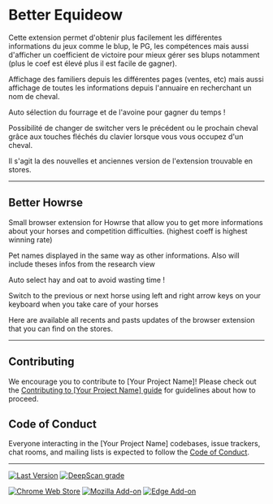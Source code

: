 # Better Equideow
Cette extension permet d'obtenir plus facilement les différentes informations du jeux comme le blup, le PG, les compétences mais aussi d'afficher un coefficient de victoire pour mieux gérer ses blups notamment (plus le coef est élevé plus il est facile de gagner).

Affichage des familiers depuis les différentes pages (ventes, etc) mais aussi affichage de toutes les informations depuis l'annuaire en recherchant un nom de cheval.

Auto sélection du fourrage et de l'avoine pour gagner du temps !

Possibilité de changer de switcher vers le précédent ou le prochain cheval grâce aux touches fléchés du clavier lorsque vous vous occupez d'un cheval.

Il s'agit la des nouvelles et anciennes version de l'extension trouvable en stores.

---
## Better Howrse
Small browser extension for Howrse that allow you to get more informations about your horses and competition difficulties. (highest coeff is highest winning rate)

Pet names displayed in the same way as other informations. Also will include theses infos from the research view

Auto select hay and oat to avoid wasting time !

Switch to the previous or next horse using left and right arrow keys on your keyboard when you take care of your horses

Here are available all recents and pasts updates of the browser extension that you can find on the stores.

---
## Contributing

We encourage you to contribute to [Your Project Name]! Please check out the [Contributing to [Your Project Name] guide](./CONTRIBUTING.md) for guidelines about how to proceed.

## Code of Conduct

Everyone interacting in the [Your Project Name] codebases, issue trackers, chat rooms, and mailing lists is expected to follow the [Code of Conduct](./CODE_OF_CONDUCT.md).

---
[![Last Version](https://img.shields.io/badge/last%20version-v2.2.2-informational)](#)
[![DeepScan grade](https://deepscan.io/api/teams/17688/projects/21040/branches/592899/badge/grade.svg)](https://deepscan.io/dashboard#view=project&tid=17688&pid=21040&bid=592899)

[![Chrome Web Store](https://img.shields.io/chrome-web-store/v/gkopbgamdhaolbjalfcbmbjkjcmgffjp)](https://chrome.google.com/webstore/detail/better-equideow/gkopbgamdhaolbjalfcbmbjkjcmgffjp)
[![Mozilla Add-on](https://img.shields.io/amo/v/better-equideow)](https://addons.mozilla.org/fr/firefox/addon/better-equideow/)
[![Edge Add-on](https://img.shields.io/badge/dynamic/json?label=edge%20add-on&prefix=v&query=%24.version&url=https%3A%2F%2Fmicrosoftedge.microsoft.com%2Faddons%2Fgetproductdetailsbycrxid%2Finmcglblgnoceekbpkheihppombhdenf)](https://microsoftedge.microsoft.com/addons/detail/arxivutils/inmcglblgnoceekbpkheihppombhdenf)
